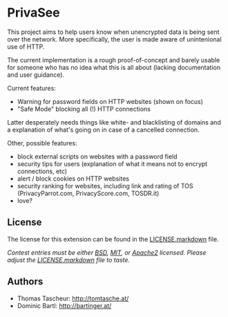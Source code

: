 PrivaSee
===============================

This project aims to help users know when unencrypted data is being sent over the network. More specifically, the user is made aware of unintenional use of HTTP.

The current implementation is a rough proof-of-concept and barely usable for someone who has no idea what this is all about (lacking documentation and user guidance).

Current features:
- Warning for password fields on HTTP websites (shown on focus)
- "Safe Mode" blocking all (!) HTTP connections

Latter desperately needs things like white- and blacklisting of domains and a explanation of what's going on in case of a cancelled connection.

Other, possible features:
- block external scripts on websites with a password field
- security tips for users (explanation of what it means not to encrypt connections, etc)
- alert / block cookies on HTTP websites
- security ranking for websites, including link and rating of TOS (PrivacyParrot.com, PrivacyScore.com, TOSDR.it)
- love?

License
-------

The license for this extension can be found in the [LICENSE.markdown][4] file.

_Contest entries must be either [BSD][1], [MIT][2], or [Apache2][3] licensed.
Please adjust the [LICENSE.markdown][4] file to taste._

[1]: http://opensource.org/licenses/BSD-3-Clause
[2]: http://opensource.org/licenses/mit-license.html
[3]: http://www.apache.org/licenses/LICENSE-2.0.html
[4]: https://github.com/mikewest/ExtensionHackathonBoilerplate/blob/master/LICENSE.markdown

Authors
-------

* Thomas Tascheur: http://tomtasche.at/
* Dominic Bartl: http://bartinger.at/
